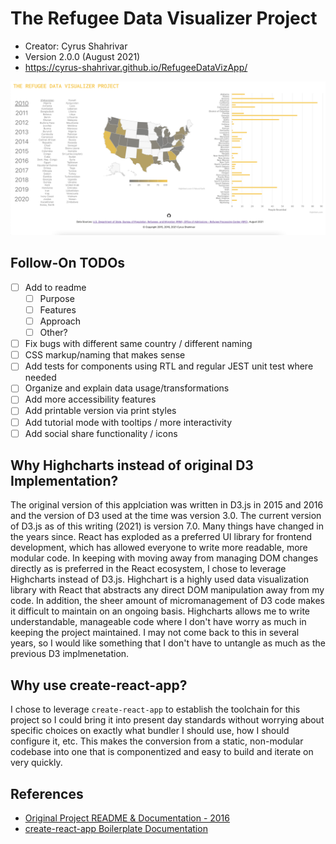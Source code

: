 # The Refugee Data Visualizer Project

- Creator: Cyrus Shahrivar
- Version 2.0.0 (August 2021)
- https://cyrus-shahrivar.github.io/RefugeeDataVizApp/

<img src="./docs/images/desktop-screenshot.png" alt="Screenshot of The Refugee Data Visualizer Application at desktop size" width="650px" />

## Follow-On TODOs
- [ ] Add to readme
  - [ ] Purpose
  - [ ] Features
  - [ ] Approach
  - [ ] Other?
- [ ] Fix bugs with different same country / different naming
- [ ] CSS markup/naming that makes sense
- [ ] Add tests for components using RTL and regular JEST unit test where needed
- [ ] Organize and explain data usage/transformations
- [ ] Add more accessibility features
- [ ] Add printable version via print styles
- [ ] Add tutorial mode with tooltips / more interactivity
- [ ] Add social share functionality / icons

## Why Highcharts instead of original D3 Implementation?
The original version of this applciation was written in D3.js in 2015 and 2016 and the version of D3 used at the time was version 3.0. The current version of D3.js as of this writing (2021) is version 7.0. Many things have changed in the years since. React has exploded as a preferred UI library for frontend development, which has allowed everyone to write more readable, more modular code. In keeping with moving away from managing DOM changes directly as is preferred in the React ecosystem, I chose to leverage Highcharts instead of D3.js. Highchart is a highly used data visualization library with React that abstracts any direct DOM manipulation away from my code. In addition, the sheer amount of micromanagement of D3 code makes it difficult to maintain on an ongoing basis. Highcharts allows me to write understandable, manageable code where I don't have worry as much in keeping the project maintained. I may not come back to this in several years, so I would like something that I don't have to untangle as much as the previous D3 implmenetation.

## Why use create-react-app?
I chose to leverage `create-react-app` to establish the toolchain for this project so I could bring it into present day standards without worrying about specific choices on exactly what bundler I should use, how I should configure it, etc. This makes the conversion from a static, non-modular codebase into one that is componentized and easy to build and iterate on very quickly.

## References
- [Original Project README & Documentation - 2016](./docs/original-project.md)
- [create-react-app Boilerplate Documentation](./docs/create-react-app-boilderplate.md)